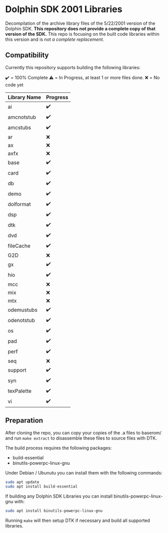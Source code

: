 # Dolphin SDK 2001 Libraries

Decompilation of the archive library files of the 5/22/2001 version of the Dolphin SDK. **This repository does not provide a complete copy of that version of the SDK.** This repo is focusing on the built code libraries within this version and is *not a complete replacement.*

## Compatibility

Currently this repository supports building the following libraries:

:heavy_check_mark: = 100% Complete
:warning: = In Progress, at least 1 or more files done.
:x: = No code yet

| Library Name | Progress |
| ------------ | ---------- |
| ai           | :heavy_check_mark: |
| amcnotstub   | :heavy_check_mark: |
| amcstubs     | :heavy_check_mark: |
| ar           | :x: |
| ax           | :x: |
| axfx         | :x: |
| base         | :heavy_check_mark: |
| card         | :heavy_check_mark: |
| db           | :heavy_check_mark: |
| demo         | :heavy_check_mark: |
| dolformat    | :heavy_check_mark: |
| dsp          | :heavy_check_mark: |
| dtk          | :heavy_check_mark: |
| dvd          | :heavy_check_mark: |
| fileCache    | :heavy_check_mark: |
| G2D          | :x: |
| gx           | :heavy_check_mark: |
| hio          | :heavy_check_mark: |
| mcc          | :x: |
| mix          | :x: |
| mtx          | :x: |
| odemustubs   | :heavy_check_mark: |
| odenotstub   | :heavy_check_mark: |
| os           | :heavy_check_mark: |
| pad          | :heavy_check_mark: |
| perf         | :heavy_check_mark: |
| seq          | :x: |
| support      | :heavy_check_mark: |
| syn          | :heavy_check_mark: |
| texPalette   | :heavy_check_mark: |
| vi           | :heavy_check_mark: |

## Preparation

After cloning the repo, you can copy your copies of the .a files to baserom/ and run `make extract` to disassemble these files to source files with DTK.

The build process requires the following packages:

- build-essential
- binutils-powerpc-linux-gnu

Under Debian / Ubunutu you can install them with the following commands:

```bash
sudo apt update
sudo apt install build-essential
```

If building any Dolphin SDK Libraries you can install binutils-powerpc-linux-gnu with:

```bash
sudo apt install binutils-powerpc-linux-gnu
```

Running `make` will then setup DTK if necessary and build all supported libraries.
